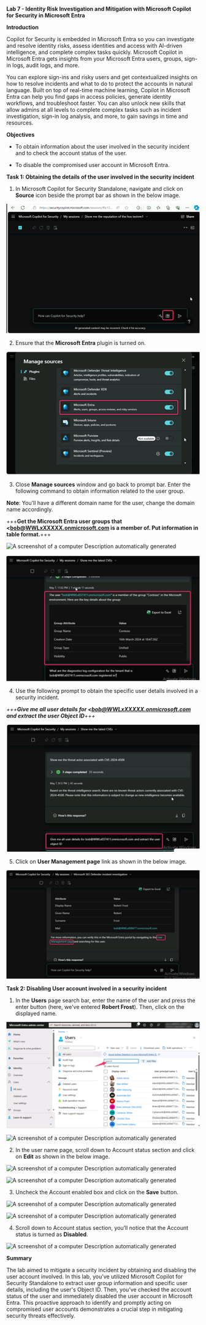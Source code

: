 **Lab 7 - Identity Risk Investigation and Mitigation with Microsoft
Copilot for Security in Microsoft Entra**

**Introduction**

Copilot for Security is embedded in Microsoft Entra so you can
investigate and resolve identity risks, assess identities and access
with AI-driven intelligence, and complete complex tasks quickly.
Microsoft Copilot in Microsoft Entra gets insights from your Microsoft
Entra users, groups, sign-in logs, audit logs, and more.

You can explore sign-ins and risky users and get contextualized insights
on how to resolve incidents and what to do to protect the accounts in
natural language. Built on top of real-time machine learning, Copilot in
Microsoft Entra can help you find gaps in access policies, generate
identity workflows, and troubleshoot faster. You can also unlock new
skills that allow admins at all levels to complete complex tasks such as
incident investigation, sign-in log analysis, and more, to gain savings
in time and resources.

**Objectives**

- To obtain information about the user involved in the security incident
  and to check the account status of the user.

- To disable the compromised user account in Microsoft Entra.

**Task 1: Obtaining the details of the user involved in the security
incident**

1.  In Microsoft Copilot for Security Standalone, navigate and click on
    **Source** icon beside the prompt bar as shown in the below image.

![](./media/image1.png)

2.  Ensure that the **Microsoft Entra** plugin is turned on.

![](./media/image2.png)

3.  Close **Manage sources** window and go back to prompt bar. Enter the
    following command to obtain information related to the user group.

 **Note**: You'll have a different domain name for the user, change the
 domain name accordingly.

+++**Get the Microsoft Entra user groups that
<bob@WWLxXXXXX.onmicrosoft.com is a member of. Put information in table
format.**+++

![A screenshot of a computer Description automatically
generated](./media/image3.png)

![](./media/image4.png)

4.  Use the following prompt to obtain the specific user details
    involved in a security incident.

*+++***Give me all user details for <bob@WWLxXXXXX.onmicrosoft.com and
extract the user Object ID***+++*

![](./media/image5.png)

5.  Click on **User Management page** link as shown in the below image.

![](./media/image6.png)

**Task 2: Disabling User account involved in a security incident**

1.  In the **Users** page search bar, enter the name of the user and
    press the enter button (here, we've entered **Robert Frost**). Then,
    click on the displayed name.

 ![](./media/image7.png)

 ![A screenshot of a computer Description automatically
 generated](./media/image8.png)

2. In the user name page, scroll down to Account status section and
click on **Edit** as shown in the below image.

![A screenshot of a computer Description automatically
generated](./media/image9.png)

![A screenshot of a computer Description automatically
generated](./media/image10.png)

3. Uncheck the Account enabled box and click on the **Save** button.

![A screenshot of a computer Description automatically
generated](./media/image11.png)

![A screenshot of a computer Description automatically
generated](./media/image12.png)

4. Scroll down to Account status section, you’ll notice that the
Account status is turned as **Disabled**.

![A screenshot of a computer Description automatically
generated](./media/image13.png)

**Summary**

The lab aimed to mitigate a security incident by obtaining and disabling
the user account involved. In this lab, you’ve utilized Microsoft
Copilot for Security Standalone to extract user group information and
specific user details, including the user's Object ID. Then, you’ve
checked the account status of the user and immediately disabled the user
account in Microsoft Entra. This proactive approach to identify and
promptly acting on compromised user accounts demonstrates a crucial step
in mitigating security threats effectively.
